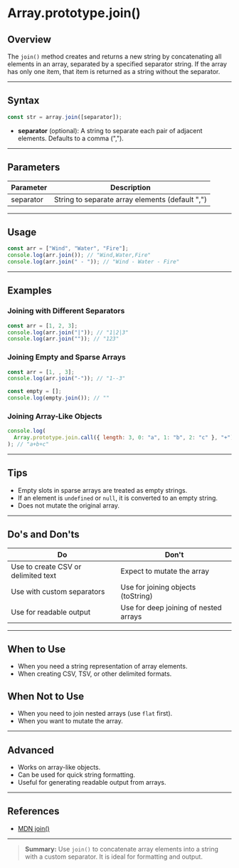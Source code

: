 # Array.prototype.join()

## Overview

The `join()` method creates and returns a new string by concatenating all elements in an array, separated by a specified separator string. If the array has only one item, that item is returned as a string without the separator.

---

## Syntax

```js
const str = array.join([separator]);
```

- **separator** (optional): A string to separate each pair of adjacent elements. Defaults to a comma (",").

---

## Parameters

| Parameter | Description                                     |
| --------- | ----------------------------------------------- |
| separator | String to separate array elements (default ",") |

---

## Usage

```js
const arr = ["Wind", "Water", "Fire"];
console.log(arr.join()); // "Wind,Water,Fire"
console.log(arr.join(" - ")); // "Wind - Water - Fire"
```

---

## Examples

### Joining with Different Separators

```js
const arr = [1, 2, 3];
console.log(arr.join("|")); // "1|2|3"
console.log(arr.join("")); // "123"
```

### Joining Empty and Sparse Arrays

```js
const arr = [1, , 3];
console.log(arr.join("-")); // "1--3"

const empty = [];
console.log(empty.join()); // ""
```

### Joining Array-Like Objects

```js
console.log(
  Array.prototype.join.call({ length: 3, 0: "a", 1: "b", 2: "c" }, "+")
); // "a+b+c"
```

---

## Tips

- Empty slots in sparse arrays are treated as empty strings.
- If an element is `undefined` or `null`, it is converted to an empty string.
- Does not mutate the original array.

---

## Do's and Don'ts

| Do                                  | Don't                                 |
| ----------------------------------- | ------------------------------------- |
| Use to create CSV or delimited text | Expect to mutate the array            |
| Use with custom separators          | Use for joining objects (toString)    |
| Use for readable output             | Use for deep joining of nested arrays |

---

## When to Use

- When you need a string representation of array elements.
- When creating CSV, TSV, or other delimited formats.

## When Not to Use

- When you need to join nested arrays (use `flat` first).
- When you want to mutate the array.

---

## Advanced

- Works on array-like objects.
- Can be used for quick string formatting.
- Useful for generating readable output from arrays.

---

## References

- [MDN join()](https://developer.mozilla.org/en-US/docs/Web/JavaScript/Reference/Global_Objects/Array/join)

---

> **Summary:**
> Use `join()` to concatenate array elements into a string with a custom separator. It is ideal for formatting and output.
